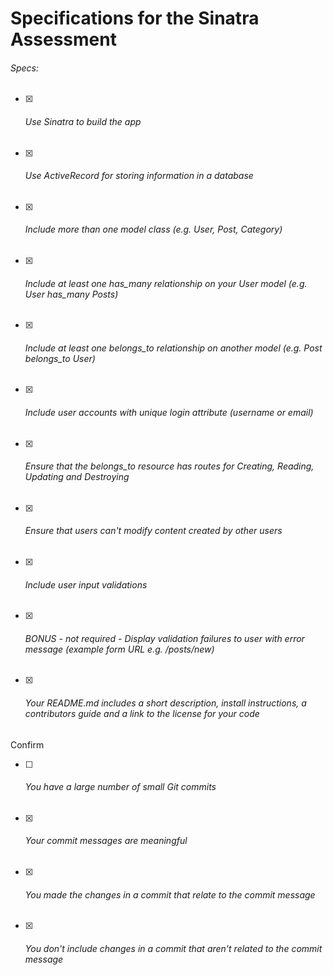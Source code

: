 # Specifications for the Sinatra Assessment
###### Specs:

- [x] ######  Use Sinatra to build the app
- [x] ######  Use ActiveRecord for storing information in a database
- [x] ######  Include more than one model class (e.g. User, Post, Category)
- [x] ###### Include at least one has_many relationship on your User model (e.g. User has_many Posts)
- [x] ######  Include at least one belongs_to relationship on another model (e.g. Post belongs_to User)
- [x] ######  Include user accounts with unique login attribute (username or email)
- [x] ######  Ensure that the belongs_to resource has routes for Creating, Reading, Updating and Destroying
- [x] ######  Ensure that users can't modify content created by other users
- [x] ######  Include user input validations
- [x] ######  BONUS - not required - Display validation failures to user with error message (example form URL e.g. /posts/new)
- [x] ######  Your README.md includes a short description, install instructions, a contributors guide and a link to the license for your code
Confirm

- [ ] ######  You have a large number of small Git commits
- [x] ######  Your commit messages are meaningful
- [x] ######  You made the changes in a commit that relate to the commit message
- [x] ######  You don't include changes in a commit that aren't related to the commit message

